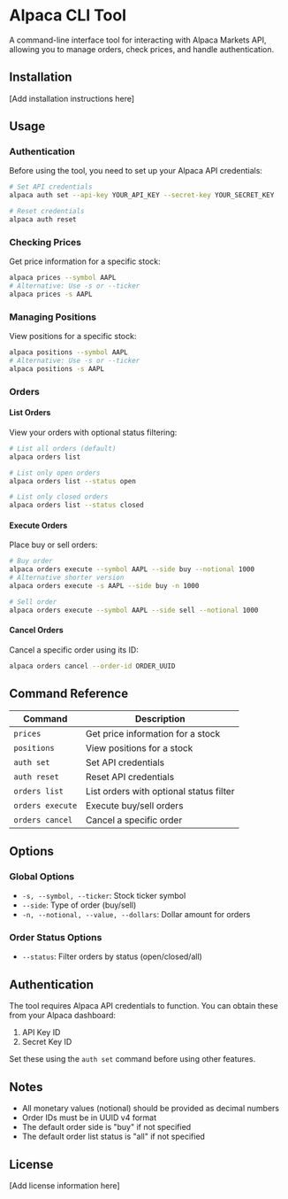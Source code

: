 # Alpaca CLI Tool

A command-line interface tool for interacting with Alpaca Markets API, allowing you to manage orders, check prices, and handle authentication.

## Installation

[Add installation instructions here]

## Usage

### Authentication

Before using the tool, you need to set up your Alpaca API credentials:

```bash
# Set API credentials
alpaca auth set --api-key YOUR_API_KEY --secret-key YOUR_SECRET_KEY

# Reset credentials
alpaca auth reset
```

### Checking Prices

Get price information for a specific stock:

```bash
alpaca prices --symbol AAPL
# Alternative: Use -s or --ticker
alpaca prices -s AAPL
```

### Managing Positions

View positions for a specific stock:

```bash
alpaca positions --symbol AAPL
# Alternative: Use -s or --ticker
alpaca positions -s AAPL
```

### Orders

#### List Orders

View your orders with optional status filtering:

```bash
# List all orders (default)
alpaca orders list

# List only open orders
alpaca orders list --status open

# List only closed orders
alpaca orders list --status closed
```

#### Execute Orders

Place buy or sell orders:

```bash
# Buy order
alpaca orders execute --symbol AAPL --side buy --notional 1000
# Alternative shorter version
alpaca orders execute -s AAPL --side buy -n 1000

# Sell order
alpaca orders execute --symbol AAPL --side sell --notional 1000
```

#### Cancel Orders

Cancel a specific order using its ID:

```bash
alpaca orders cancel --order-id ORDER_UUID
```

## Command Reference

| Command | Description |
|---------|-------------|
| `prices` | Get price information for a stock |
| `positions` | View positions for a stock |
| `auth set` | Set API credentials |
| `auth reset` | Reset API credentials |
| `orders list` | List orders with optional status filter |
| `orders execute` | Execute buy/sell orders |
| `orders cancel` | Cancel a specific order |

## Options

### Global Options

- `-s, --symbol, --ticker`: Stock ticker symbol
- `--side`: Type of order (buy/sell)
- `-n, --notional, --value, --dollars`: Dollar amount for orders

### Order Status Options

- `--status`: Filter orders by status (open/closed/all)

## Authentication

The tool requires Alpaca API credentials to function. You can obtain these from your Alpaca dashboard:
1. API Key ID
2. Secret Key ID

Set these using the `auth set` command before using other features.

## Notes

- All monetary values (notional) should be provided as decimal numbers
- Order IDs must be in UUID v4 format
- The default order side is "buy" if not specified
- The default order list status is "all" if not specified


## License

[Add license information here]
